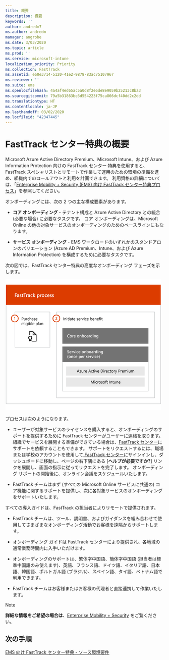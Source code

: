 ```yaml
---
title: 概要
description: 概要
keywords: ''
author: andredm7
ms.author: andredm
manager: angrobe
ms.date: 3/03/2020
ms.topic: article
ms.prod: ''
ms.service: microsoft-intune
localization_priority: Priority
ms.collection: FastTrack
ms.assetid: e60e3714-5120-41e2-9878-83ac75107967
ms.reviewer: ''
ms.suite: ems
ms.openlocfilehash: 4a4af4ed65ac5a0d8f2e6de8e9059b25213c8ba3
ms.sourcegitcommit: 79a5b31863be3d554223f75ca866dcf40dd2c2dd
ms.translationtype: HT
ms.contentlocale: ja-JP
ms.lasthandoff: 03/02/2020
ms.locfileid: "42347445"
---
```

# <a name="fasttrack-center-benefit-overview"></a>FastTrack センター特典の概要

Microsoft Azure Active Directory Premium、Microsoft Intune、および Azure Information Protection 向けの FastTrack センター 特典を使用すると、FastTrack スペシャリストとリモートで作業して運用のための環境の準備を進め、組織内でのロールアウトと利用を計画できます。 利用資格の詳細については、「[Enterprise Mobility + Security (EMS) 向け FastTrack センター特典プロセス](EMS-fasttrack-process.md)」を参照してください。

オンボーディングには、次の 2 つの主な構成要素があります。

-   **コア オンボーディング** - テナント構成と Azure Active Directory との統合 (必要な場合) に必要なタスクです。 コア オンボーディングは、Microsoft Online の他の対象サービスのオンボーディングのためのベースラインにもなります。

-   **サービス オンボーディング** - EMS ワークロードのいずれかのスタンドアロンのバリエーション (Azure AD Premium、Intune、および Azure Information Protection) を構成するために必要なタスクです。

次の図では、FastTrack センター特典の高度なオンボーディング フェーズを示します。

![FastTrack センター特典の利用のための高度なオンボーディング フェーズ](./media/ft-onboarding-process.png)

プロセスは次のようになります。

- ユーザーが対象サービスのライセンスを購入すると、オンボーディングのサポートを提供するために FastTrack センターがユーザーに連絡を取ります。 組織でサービスを展開する準備ができている場合は、[FastTrack センター](https://go.microsoft.com/fwlink/?linkid=780698)にサポートを依頼することもできます。 サポートをリクエストするには、職場または学校のアカウントを使用して[ FastTrack センター](https://go.microsoft.com/fwlink/?linkid=780698)にサインインし、ダッシュボードに移動し、ページの右下隅にある [**ヘルプが必要ですか?**] リンクを展開し、画面の指示に従ってリクエストを完了します。 オンボーディング サポートの開始後に、オンライン会議をスケジュールいたします。

-   FastTrack チームはまず (すべての Microsoft Online サービスに共通の) コア機能に関するサポートを提供し、次に各対象サービスのオンボーディングをサポートいたします。

すべての導入ガイドは、FastTrack の担当者によりリモートで提供されます。

-   FastTrack チームは、ツール、説明書、およびガイダンスを組み合わせて使用してさまざまなオンボーディング活動でお客様を遠隔からサポートします。

-   オンボーディング ガイドは FastTrack センターにより提供され、各地域の通常業務時間内に入手いただけます。

-   オンボーディングのサポートは、繁体字中国語、簡体字中国語 (担当者は標準中国語のみ使えます)、英語、フランス語、ドイツ語、イタリア語、日本語、韓国語、ポルトガル語 (ブラジル)、スペイン語、タイ語、ベトナム語で利用できます。

-   FastTrack チームはお客様またはお客様の代理者と直接連携して作業いたします。

> [!NOTE]
> **詳細な情報をご希望の場合は**、[Enterprise Mobility + Security](https://www.microsoft.com/cloud-platform/enterprise-mobility) をご覧ください。

## <a name="next-steps"></a>次の手順

[EMS 向け FastTrack センター特典 - ソース環境要件](EMS-source-environment-expectations.md)
